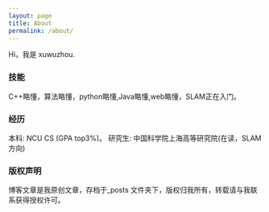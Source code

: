 ```yaml
---
layout: page
title: About
permalink: /about/
---
```


Hi，我是 xuwuzhou.

### 技能

C++略懂，算法略懂，python略懂,Java略懂,web略懂，SLAM正在入门。

### 经历

本科: NCU CS (GPA top3%)。
研究生: 中国科学院上海高等研究院(在读，SLAM方向)





### 版权声明

博客文章是我原创文章，存档于_posts 文件夹下，版权归我所有，转载请与我联系获得授权许可。

